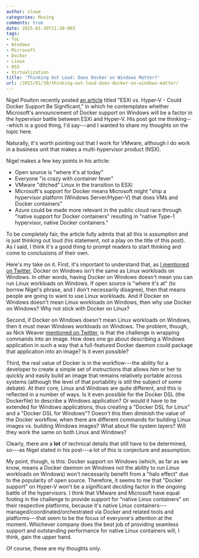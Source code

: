 ```yaml
---
author: slowe
categories: Musing
comments: true
date: 2015-01-30T11:20:00Z
tags:
- ToL
- Windows
- Microsoft
- Docker
- Linux
- OSS
- Virtualization
title: 'Thinking Out Loud: Does Docker on Windows Matter?'
url: /2015/01/30/thinking-out-loud-does-docker-on-windows-matter/
---
```


Nigel Poulton recently posted [an article][link-2] titled "ESXi vs. Hyper-V - Could Docker Support Be Significant," in which he contemplates whether Microsoft's announcement of Docker support on Windows will be a factor in the hypervisor battle between ESXi and Hyper-V. His post got me thinking---which is a good thing, I'd say---and I wanted to share my thoughts on the topic here.

Naturally, it's worth pointing out that I work for VMware, although I do work in a business unit that makes a multi-hypervisor product (NSX).

Nigel makes a few key points in his article:

* Open source is "where it's at today"
* Everyone "is crazy with container fever"
* VMware "ditched" Linux in the transition to ESXi
* Microsoft's support for Docker means Microsoft might "ship a hypervisor platform (Windows Server/Hyper-V) that does VMs and Docker containers"
* Azure could be made more relevant in the public cloud race through "native support for Docker containers" resulting in "native Type-1 hypervisor, native Docker containers."

To be completely fair, the article fully admits that all this is assumption and is just thinking out loud (his statement, not a play on the title of this post). As I said, I think it's a good thing to prompt readers to start thinking and come to conclusions of their own.

Here's my take on it. First, it's important to understand that, as [I mentioned on Twitter][link-3], Docker on Windows isn't the same as Linux workloads on Windows. In other words, having Docker on Windows doesn't mean you can run Linux workloads on Windows. If open source is "where it's at" (to borrow Nigel's phrase, and I don't necessarily disagree), then that means people are going to want to use Linux workloads. And if Docker on Windows doesn't mean Linux workloads on Windows, then why use Docker on Windows? Why not stick with Docker on Linux?

Second, if Docker on Windows doesn't mean Linux workloads on Windows, then it must mean Windows workloads on Windows. The problem, though, as Nick Weaver [mentioned on Twitter][link-1], is that the challenge is wrapping commands into an image. How does one go about describing a Windows application in such a way that a full-featured Docker daemon could package that application into an image? Is it even possible?

Third, the real value of Docker is in the workflow---the ability for a developer to create a simple set of instructions that allows him or her to quickly and easily build an image that remains relatively portable across systems (although the level of that portability is still the subject of some debate). At their core, Linux and Windows are quite different, and this is reflected in a number of ways. Is it even possible for the Docker DSL (the Dockerfile) to describe a Windows application? Or would it have to be extended for Windows applications, thus creating a "Docker DSL for Linux" and a "Docker DSL for Windows"? Doesn't this then diminish the value of the Docker workflow, when there are different commands for building Linux images vs. building Windows images? What about file system layers? Will they work the same on both Linux and Windows?

Clearly, there are a **lot** of technical details that still have to be determined, so---as Nigel stated in his post---a lot of this is conjecture and assumption.

My point, though, is this: Docker support on Windows (which, as far as we know, means a Docker daemon on Windows not the ability to run Linux workloads on Windows) won't necessarily benefit from a "halo effect" due to the popularity of open source. Therefore, it seems to me that "Docker support" on Hyper-V won't be a significant deciding factor in the ongoing battle of the hypervisors. I think that VMware and Microsoft have equal footing in the challenge to provide support for "native Linux containers" on their respective platforms, because it's native Linux containers---managed/coordinated/orchestrated via Docker and related tools and platforms---that seem to be the focus of everyone's attention at the moment. Whichever company does the best job of providing seamless support and outstanding performance for native Linux containers will, I think, gain the upper hand.

Of course, these are my thoughts only.

[link-1]: https://twitter.com/lynxbat/status/561203439917494272
[link-2]: http://blog.nigelpoulton.com/esxi-vs-hyper-v-could-docker-support-be-significant/
[link-3]: https://twitter.com/scott_lowe/status/561216003506311168
